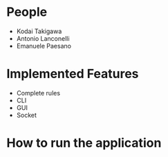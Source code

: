 # People
- Kodai Takigawa
- Antonio Lanconelli
- Emanuele Paesano

# Implemented Features
- Complete rules
- CLI
- GUI
- Socket


# How to run the application